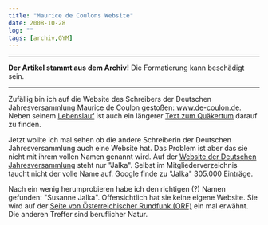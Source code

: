 ```yaml
---
title: "Maurice de Coulons Website"
date: 2008-10-28
log: ""
tags: [archiv,GYM]
---
```

<hr><b>Der Artikel stammt aus dem Archiv!</b> Die Formatierung kann beschädigt sein.<hr>

Zufällig bin ich auf die Website des Schreibers der Deutschen Jahresversammlung Maurice de Coulon gestoßen: www.de-coulon.de. Neben seinem <a href="http://www.de-coulon.de/Personlich/personlich.html">Lebenslauf</a> ist auch ein längerer <a href="http://www.de-coulon.de/Quaker/quaker.html">Text zum Quäkertum</a> darauf zu finden.

Jetzt wollte ich mal sehen ob die andere Schreiberin der Deutschen Jahresversammlung auch eine Website hat. Das Problem ist aber das sie nicht mit ihrem vollen Namen genannt wird. Auf der <a href="http://www.quaeker.org/kontakt.php">Website der Deutschen Jahresversammlung</a> steht nur "Jalka". Selbst im Mitgliederverzeichnis taucht nicht der volle Name auf. Google finde zu "Jalka" 305.000 Einträge.

Nach ein wenig herumprobieren habe ich den richtigen (?) Namen gefunden: "Susanne Jalka". Offensichtlich hat sie keine eigene Website. Sie wird auf der <a href="http://religion.orf.at/projekt02/tvradio/ra_menschen/ra_men020623.htm">Seite von Österreichischer Rundfunk (ORF)</a> ein mal erwähnt. Die anderen Treffer sind beruflicher Natur.
